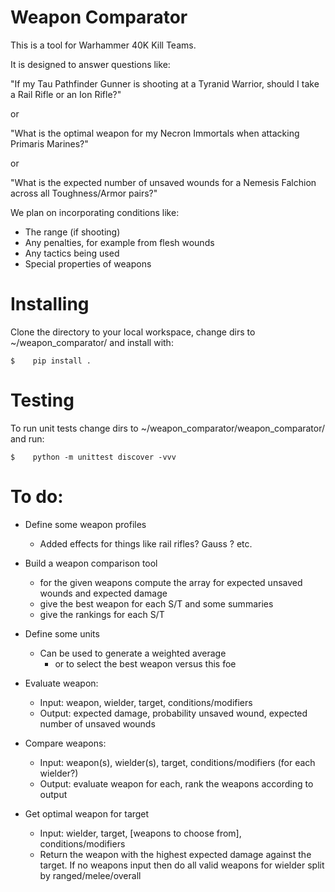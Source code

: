 # Weapon Comparator

This is a tool for Warhammer 40K Kill Teams.

It is designed to answer questions like:

"If my Tau Pathfinder Gunner is shooting at a Tyranid Warrior, should I take a Rail Rifle or an Ion Rifle?"

or 

"What is the optimal weapon for my Necron Immortals when attacking Primaris Marines?"

or 

"What is the expected number of unsaved wounds for a Nemesis Falchion across all Toughness/Armor pairs?"

We plan on incorporating conditions like:

* The range (if shooting)
* Any penalties, for example from flesh wounds
* Any tactics being used
* Special properties of weapons 

# Installing

Clone the directory to your local workspace, change dirs to ~/weapon_comparator/ and install with: 

```
$    pip install .
```

# Testing

To run unit tests change dirs to ~/weapon_comparator/weapon_comparator/ and run:

```
$    python -m unittest discover -vvv
```

# To do:

* Define some weapon profiles
    - Added effects for things like rail rifles? Gauss ? etc.

* Build a weapon comparison tool 
    * for the given weapons compute the array for expected unsaved wounds and expected damage
    * give the best weapon for each S/T and some summaries
    * give the rankings for each S/T

* Define some units
    * Can be used to generate a weighted average
        * or to select the best weapon versus this foe

* Evaluate weapon:
    * Input: weapon, wielder, target, conditions/modifiers
    * Output: expected damage, probability unsaved wound, expected number of unsaved wounds 

* Compare weapons:
    * Input: weapon(s), wielder(s), target, conditions/modifiers (for each wielder?)
    * Output: evaluate weapon for each, rank the weapons according to output

* Get optimal weapon for target
    * Input: wielder, target, [weapons to choose from], conditions/modifiers
    * Return the weapon with the highest expected damage against the target. If no weapons input then do all valid weapons for wielder split by ranged/melee/overall 
